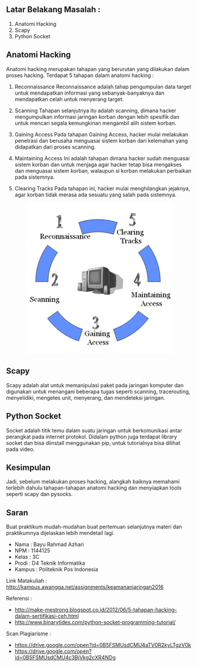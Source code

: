 ## Latar Belakang Masalah :
1. Anatomi Hacking
2. Scapy
3. Python Socket

## Anatomi Hacking
Anatomi hacking merupakan tahapan yang berurutan yang dilakukan dalam proses hacking. Terdapat 5 tahapan dalam anatomi hacking :
1. Reconnaissance
Reconnaissance adalah tahap pengumpulan data target untuk mendapatkan informasi yang sebanyak-banyaknya dan mendapatkan celah untuk menyerang target.

2. Scanning
Tahapan selanjutnya itu adalah scanning, dimana hacker mengumpulkan informasi jaringan korban dengan lebih spesifik dan untuk mencari segala kemungkinan mengambil alih sistem korban.

3. Gaining Access
Pada tahapan Gaining Access, hacker mulai melakukan penetrasi dan berusaha menguasai sistem korban dari kelemahan yang didapatkan dari proses scanning.

4. Maintaining Access
Ini adalah tahapan dimana hacker sudah menguasai sistem korban dan untuk menjaga agar hacker tetap bisa mengakses dan menguasai sistem korban, walaupun si korban melakukan perbaikan pada sistemnya.

5. Clearing Tracks
Pada tahapan ini, hacker mulai menghilangkan jejaknya, agar korban tidak merasa ada sesuatu yang salah pada sistemnya.

<p align ="center">
<img src="../../img/anatomihacking.gif" width="400px">
</p>

## Scapy
Scapy adalah alat untuk memanipulasi paket pada jaringan komputer dan digunakan untuk menangani beberapa tugas seperti scanning, tracerouting, menyelidiki, mengetes unit, menyerang, dan mendeteksi jaringan.

## Python Socket
Socket adalah titik temu dalam suatu jaringan untuk berkomunikasi antar perangkat pada internet protokol. Didalam python juga terdapat library socket dan bisa diinstall menggunakan pip, untuk tutorialnya bisa dilihat pada video.

## Kesimpulan
Jadi, sebelum melakukan proses hacking, alangkah baiknya memahami terlebih dahulu tahapan-tahapan anatomi hacking dan menyiapkan tools seperti scapy dan pysocks.

## Saran
Buat praktikum mudah-mudahan buat pertemuan selanjutnya materi dan praktikumnya dijelaskan lebih mendetail lagi.


* Nama : Bayu Rahmad Azhari
* NPM : 1144125
* Kelas : 3C
* Prodi : D4 Teknik Informatika
* Kampus : Politeknik Pos Indonesia

Link Matakuliah : http://kampus.awangga.net/assignments/keamananjaringan2016

Referensi : 
* http://make-mestrong.blogspot.co.id/2012/06/5-tahapan-hacking-dalam-sertifikasi-ceh.html
* http://www.binarytides.com/python-socket-programming-tutorial/

Scan Plagiarisme :
* https://drive.google.com/open?id=0B5FSMUsdCMU4aTV0R2kyLTgzV0k
* https://drive.google.com/open?id=0B5FSMUsdCMU4c3BjVkg2cXR4NDg

